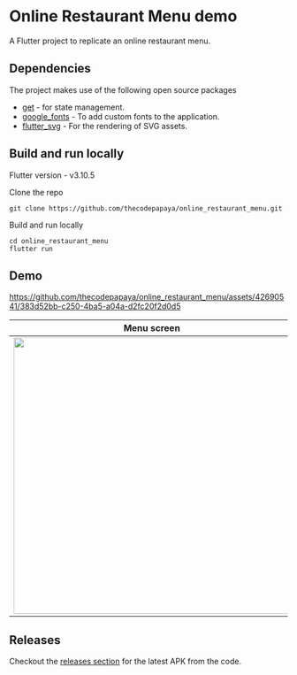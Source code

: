 # Online Restaurant Menu demo

A Flutter project to replicate an online restaurant menu. 

## Dependencies

The project makes use of the following open source packages

- [get](https://pub.dev/packages/get) - for state management.
- [google_fonts](https://pub.dev/packages/google_fonts) - To add custom fonts to the application.
- [flutter_svg](https://pub.dev/packages/flutter_svg) - For the rendering of SVG assets.

## Build and run locally

Flutter version - v3.10.5

Clone the repo 
 
```
git clone https://github.com/thecodepapaya/online_restaurant_menu.git
```

Build and run locally 
```
cd online_restaurant_menu
flutter run
```
## Demo

https://github.com/thecodepapaya/online_restaurant_menu/assets/42690541/383d52bb-c250-4ba5-a04a-d2fc20f2d0d5

|Menu screen|Menu categories sheet|Dish info sheet|
|---|---|---|
|<img src="https://github.com/thecodepapaya/online_restaurant_menu/assets/42690541/31575529-ef78-4655-8a4a-885f9b9ed1a4" height=500>|<img src="https://github.com/thecodepapaya/online_restaurant_menu/assets/42690541/fa7bfad2-44d8-4c04-b1a9-aab0528a6594" height=500>|<img src="https://github.com/thecodepapaya/online_restaurant_menu/assets/42690541/8263a8c7-2710-47aa-8924-fc8d24baaae3" height=500>|



## Releases

Checkout the [releases section](https://github.com/thecodepapaya/online_restaurant_menu/releases/latest) for the latest APK from the code.
